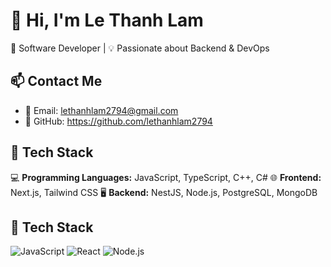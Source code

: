 # 👋 Hi, I'm Le Thanh Lam
🚀 Software Developer | 💡 Passionate about Backend & DevOps  

## 📫 Contact Me
- 📧 Email: lethanhlam2794@gmail.com
- 💼 GitHub: https://github.com/lethanhlam2794

## 🚀 Tech Stack
💻 **Programming Languages:** JavaScript, TypeScript, C++, C#
🌐 **Frontend:**  Next.js, Tailwind CSS 
🖥 **Backend:** NestJS, Node.js, PostgreSQL, MongoDB 

## 🔧 Tech Stack
![JavaScript](https://img.shields.io/badge/-JavaScript-F7DF1E?style=flat&logo=javascript&logoColor=black)
![React](https://img.shields.io/badge/-React-61DAFB?style=flat&logo=react&logoColor=black)
![Node.js](https://img.shields.io/badge/-Node.js-339933?style=flat&logo=node.js&logoColor=white)
